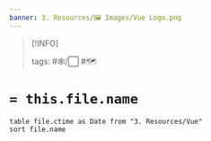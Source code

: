 ```yaml
---
banner: 3. Resources/🖼️ Images/Vue Logo.png
---
```



> [!INFO]
> 
> tags:  #🕸️/⬜ #🗺️


# `= this.file.name`

```dataview
table file.ctime as Date from "3. Resources/Vue"
sort file.name
```

